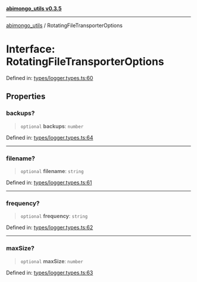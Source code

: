 [**abimongo_utils v0.3.5**](../README.md)

***

[abimongo_utils](../README.md) / RotatingFileTransporterOptions

# Interface: RotatingFileTransporterOptions

Defined in: [types/logger.types.ts:60](https://github.com/NodEm9/abimongo_utils/blob/62e08380578108b0497622fb9a13efb3beac383a/src/types/logger.types.ts#L60)

## Properties

### backups?

> `optional` **backups**: `number`

Defined in: [types/logger.types.ts:64](https://github.com/NodEm9/abimongo_utils/blob/62e08380578108b0497622fb9a13efb3beac383a/src/types/logger.types.ts#L64)

***

### filename?

> `optional` **filename**: `string`

Defined in: [types/logger.types.ts:61](https://github.com/NodEm9/abimongo_utils/blob/62e08380578108b0497622fb9a13efb3beac383a/src/types/logger.types.ts#L61)

***

### frequency?

> `optional` **frequency**: `string`

Defined in: [types/logger.types.ts:62](https://github.com/NodEm9/abimongo_utils/blob/62e08380578108b0497622fb9a13efb3beac383a/src/types/logger.types.ts#L62)

***

### maxSize?

> `optional` **maxSize**: `number`

Defined in: [types/logger.types.ts:63](https://github.com/NodEm9/abimongo_utils/blob/62e08380578108b0497622fb9a13efb3beac383a/src/types/logger.types.ts#L63)
